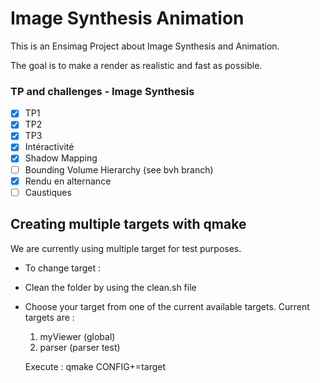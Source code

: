 # Image Synthesis Animation

This is an Ensimag Project about Image Synthesis and Animation.

The goal is to make a render as realistic and fast as possible.

### TP and challenges - Image Synthesis

- [x] TP1
- [x] TP2
- [x] TP3
- [x] Intéractivité
- [x] Shadow Mapping
- [ ] Bounding Volume Hierarchy (see bvh branch)
- [x] Rendu en alternance
- [ ] Caustiques

## Creating multiple targets with qmake

We are currently using multiple target for test purposes.  
- To change target :
 - Clean the folder by using the clean.sh file
 - Choose your target from one of the current available targets.
   Current targets are :
    1. myViewer (global)
    2. parser (parser test)

    Execute : qmake CONFIG+=target
